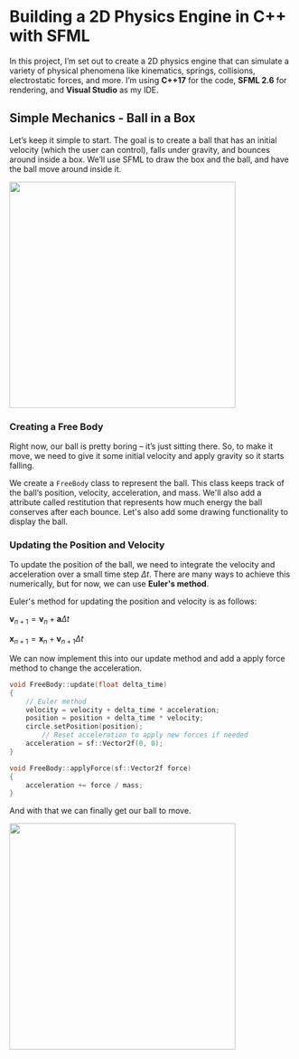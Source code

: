 # Building a 2D Physics Engine in C++ with SFML

In this project, I’m set out to create a 2D physics engine that can simulate a variety of physical phenomena like kinematics, springs, collisions, electrostatic forces, and more. I’m using **C++17** for the code, **SFML 2.6** for rendering, and **Visual Studio** as my IDE.

## Simple Mechanics - Ball in a Box

Let’s keep it simple to start. The goal is to create a ball that has an initial velocity (which the user can control), falls under gravity, and bounces around inside a box. We’ll use SFML to draw the box and the ball, and have the ball move around inside it.

<img src="https://github.com/user-attachments/assets/9073bb6c-d941-45b5-b994-f8605efea9a0" width="400"/>

### Creating a Free Body

Right now, our ball is pretty boring – it’s just sitting there. So, to make it move, we need to give it some initial velocity and apply gravity so it starts falling.

We create a `FreeBody` class to represent the ball. This class keeps track of the ball’s position, velocity, acceleration, and mass. We'll also add a attribute called restitution that represents how much energy the ball conserves after each bounce. Let's also add some drawing functionality to display the ball.

### Updating the Position and Velocity

To update the position of the ball, we need to integrate the velocity and acceleration over a small time step $\Delta t$. There are many ways to achieve this numerically, but for now, we can use **Euler's method**.

Euler's method for updating the position and velocity is as follows:

$`
\mathbf{v}_{n+1} = \mathbf{v}_n + \mathbf{a} \Delta t
`$

$`
\mathbf{x}_{n+1} = \mathbf{x}_{n} + \mathbf{v}_{n + 1} \Delta t
`$

We can now implement this into our update method and add a apply force method to change the acceleration.

```cpp
void FreeBody::update(float delta_time)
{
	// Euler method
	velocity = velocity + delta_time * acceleration;
	position = position + delta_time * velocity;
	circle.setPosition(position);
        // Reset acceleration to apply new forces if needed
	acceleration = sf::Vector2f(0, 0);
}

void FreeBody::applyForce(sf::Vector2f force)
{
	acceleration += force / mass;
}
```

And with that we can finally get our ball to move.

<img src="https://github.com/user-attachments/assets/cdbdd892-0368-4ffe-9b8e-d917f4591c24" width="400"/>
